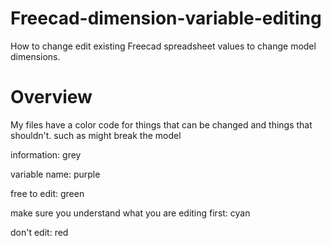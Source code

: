 # Freecad-dimension-variable-editing
How to change edit existing Freecad spreadsheet values to change model dimensions. 

# Overview
My files have a color code for things that can be changed and things that shouldn't. such as might break the model 

information: grey

variable name: purple

free to edit: green 

make sure you understand what you are editing first: cyan

don't edit: red
